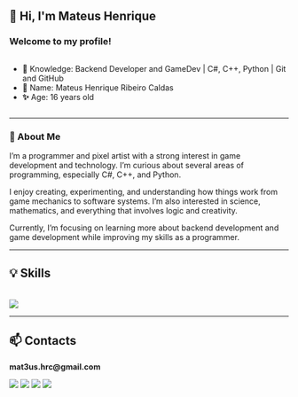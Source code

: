 ## 👋 Hi, I'm Mateus Henrique
### Welcome to my profile!

<div style="display: flex;">
  <div>
    <ul>
      <li><b> 📖</b> Knowledge: Backend Developer and GameDev | C#, C++, Python | Git and GitHub </li>
      <li><b> 💪</b> Name: Mateus Henrique Ribeiro Caldas</li>
      <li><b> ✨</b> Age: 16 years old</li>
    </ul>
  </div>
</div>

---

### 🧠 About Me  
I’m a programmer and pixel artist with a strong interest in game development and technology. I’m curious about several areas of programming, especially C#, C++, and Python.  

I enjoy creating, experimenting, and understanding how things work from game mechanics to software systems. I’m also interested in science, mathematics, and everything that involves logic and creativity.  

Currently, I’m focusing on learning more about backend development and game development while improving my skills as a programmer.  

---

<h2>💡 Skills</h2>

<div style="display: inline_block"><br>
  <img align="center" src="https://skillicons.dev/icons?i=cs,dotnet,cpp,python,godot,unity">
</div>

---

<h2>📫 Contacts</h2>
<p><b>mat3us.hrc@gmail.com</b></p>
<div> 
  <a href="https://www.youtube.com/@mat3us_hrc" target="_blank"><img src="https://img.shields.io/badge/YouTube-FF0000?style=for-the-badge&logo=youtube&logoColor=white" target="_blank"></a>
  <a href="https://instagram.com/mat3us_hrc" target="_blank"><img src="https://img.shields.io/badge/-Instagram-%23E4405F?style=for-the-badge&logo=instagram&logoColor=white" target="_blank"></a>
  <a href="https://www.linkedin.com/in/mateus-henrique-ribeiro-caldas/" target="_blank"><img src="https://img.shields.io/badge/LinkedIn-0077B5?style=for-the-badge&logo=linkedin&logoColor=white" target="_blank"></a>
  <a href="mailto:mat3us.hrc@gmail.com" target="_blank"><img src="https://img.shields.io/badge/Gmail-D14836?style=for-the-badge&logo=gmail&logoColor=white"></a>
</div>
